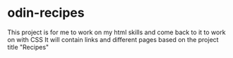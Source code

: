 # odin-recipes

This project is for me to work on my html skills and come back to it
to work on with CSS
It will contain links and different pages based on the project title
"Recipes"